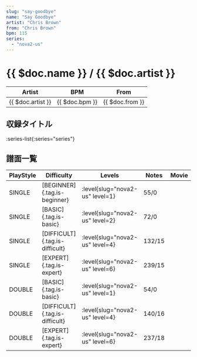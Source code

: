 ```yaml
---
slug: "say-goodbye"
name: "Say Goodbye"
artist: "Chris Brown"
from: "Chris Brown"
bpm: 115
series:
  - "nova2-us"
---
```


# {{ $doc.name }} / {{ $doc.artist }}

|Artist|BPM|From|
|------|---|----|
|{{ $doc.artist }}|{{ $doc.bpm }}|{{ $doc.from }}|

## 収録タイトル

:series-list{:series="series"}

## 譜面一覧

|PlayStyle|Difficulty|Levels|Notes|Movie|
|---------|----------|------|-----|-----|
|SINGLE|[BEGINNER]{.tag.is-beginner}|:level{slug="nova2-us" level=1}|55/0||
|SINGLE|[BASIC]{.tag.is-basic}|:level{slug="nova2-us" level=2}|72/0||
|SINGLE|[DIFFICULT]{.tag.is-difficult}|:level{slug="nova2-us" level=4}|132/15||
|SINGLE|[EXPERT]{.tag.is-expert}|:level{slug="nova2-us" level=6}|239/15||
|DOUBLE|[BASIC]{.tag.is-basic}|:level{slug="nova2-us" level=1}|54/0||
|DOUBLE|[DIFFICULT]{.tag.is-difficult}|:level{slug="nova2-us" level=4}|140/16||
|DOUBLE|[EXPERT]{.tag.is-expert}|:level{slug="nova2-us" level=6}|237/18||
